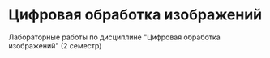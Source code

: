 # Цифровая обработка изображений
Лабораторные работы по дисциплине "Цифровая обработка изображений" (2 семестр)
